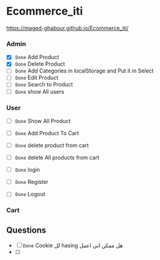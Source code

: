 # Ecommerce_iti

https://maged-ghabour.github.io/Ecommerce_iti/



### Admin

- [x] `Done`      Add Product  
- [x] `Done`      Delete Product
- [ ] `Done`      Add Categories in localStorage and Put it in Select
- [ ] `Done`      Edit Product
- [ ] `Done`      Search to Product
- [ ] `Done`      show All users

### User

- [ ] `Done`  Show All Product
- [ ] `Done`  Add Product To Cart
- [ ] `Done`  delete product from cart
- [ ] `Done`  delete All products from cart
- [ ] `Done`  login
- [ ] `Done`  Register
- [ ] `Done`  Logout


### Cart



## Questions 
 - [ ] `Done`   Cookie  لل   hasing  هل ممكن اني اعمل   
- [ ] 
